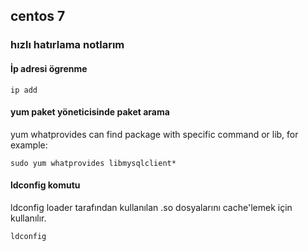 ## centos 7
### hızlı hatırlama notlarım

#### İp adresi ögrenme
```
ip add
```

#### yum paket yöneticisinde paket arama
yum whatprovides can find package with specific command or lib, for example:
```
sudo yum whatprovides libmysqlclient*
```

#### ldconfig komutu
ldconfig loader tarafından kullanılan .so dosyalarını cache'lemek için kullanılır.
```
ldconfig
```
